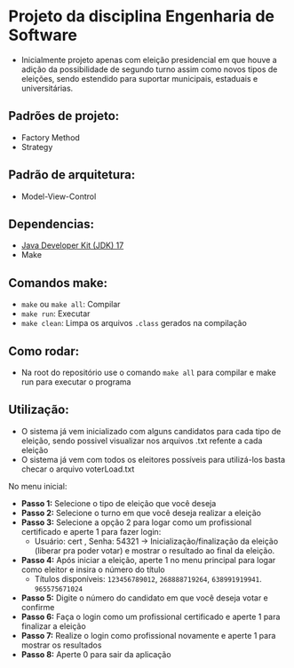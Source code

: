 # Projeto da disciplina Engenharia de Software
- Inicialmente projeto apenas com eleição presidencial em que houve a adição da possibilidade de segundo turno assim como novos tipos de eleições, sendo estendido para suportar municipais, estaduais e universitárias.

## Padrões de projeto:
- Factory Method
- Strategy

## Padrão de arquitetura:
- Model-View-Control

## Dependencias:

- [Java Developer Kit (JDK) 17](https://www.oracle.com/java/technologies/javase/jdk17-archive-downloads.html)
- Make

## Comandos make:

- `make` ou `make all`: Compilar
- `make run`: Executar
- `make clean`: Limpa os arquivos `.class` gerados na compilação

## Como rodar:

- Na root do repositório use o comando `make all` para compilar e make run para executar o programa

## Utilização:

- O sistema já vem inicializado com alguns candidatos para cada tipo de eleição, sendo possivel visualizar nos arquivos .txt refente a cada eleição
- O sistema já vem com todos os eleitores possíveis para utilizá-los basta checar o arquivo voterLoad.txt

No menu inicial:

- **Passo 1:** Selecione o tipo de eleição que você deseja
- **Passo 2:** Selecione o turno em que você deseja realizar a eleição
- **Passo 3:** Selecione a opção 2 para logar como um profissional certificado e aperte 1 para fazer login:
  - Usuário: cert , Senha: 54321 -> Inicialização/finalização da eleição (liberar pra poder votar) e mostrar o resultado ao final da eleição.
- **Passo 4:** Após iniciar a eleição, aperte 1 no menu principal para logar como eleitor e insira o número do título
  - Títulos disponíveis: `123456789012`, `268888719264`, `638991919941`. `965575671024`
- **Passo 5:** Digite o número do candidato em que você deseja votar e confirme
- **Passo 6:** Faça o login como um profissional certificado e aperte 1 para finalizar a eleição
- **Passo 7:** Realize o login como profissional novamente e aperte 1 para mostrar os resultados
- **Passo 8:** Aperte 0 para sair da aplicação
 
